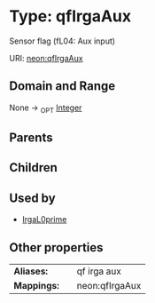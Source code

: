 
# Type: qfIrgaAux


Sensor flag (fL04: Aux input)

URI: [neon:qfIrgaAux](https://data.neonscience.org/qfIrgaAux)


## Domain and Range

None ->  <sub>OPT</sub> [Integer](types/Integer.md)

## Parents


## Children


## Used by

 * [IrgaL0prime](IrgaL0prime.md)

## Other properties

|  |  |  |
| --- | --- | --- |
| **Aliases:** | | qf irga aux |
| **Mappings:** | | neon:qfIrgaAux |

